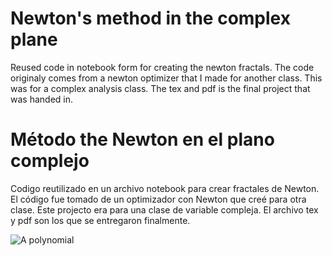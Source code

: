 # Newton's method in the complex plane

Reused code in notebook form for creating the newton fractals. The code originaly comes from a newton optimizer that I made for another class. This was for a complex analysis class. The tex and pdf is the final project that was handed in.

# Método the Newton en el plano complejo

Codigo reutilizado en un archivo notebook para crear fractales de Newton. El código fue tomado de un optimizador con Newton que creé para otra clase. Este projecto era para una clase de variable compleja. El archivo tex y pdf son los que se entregaron finalmente.

<img title="Fig 1" alt="A polynomial" src="/Newton rapshon fractal 5 - 5000 por 5000">
